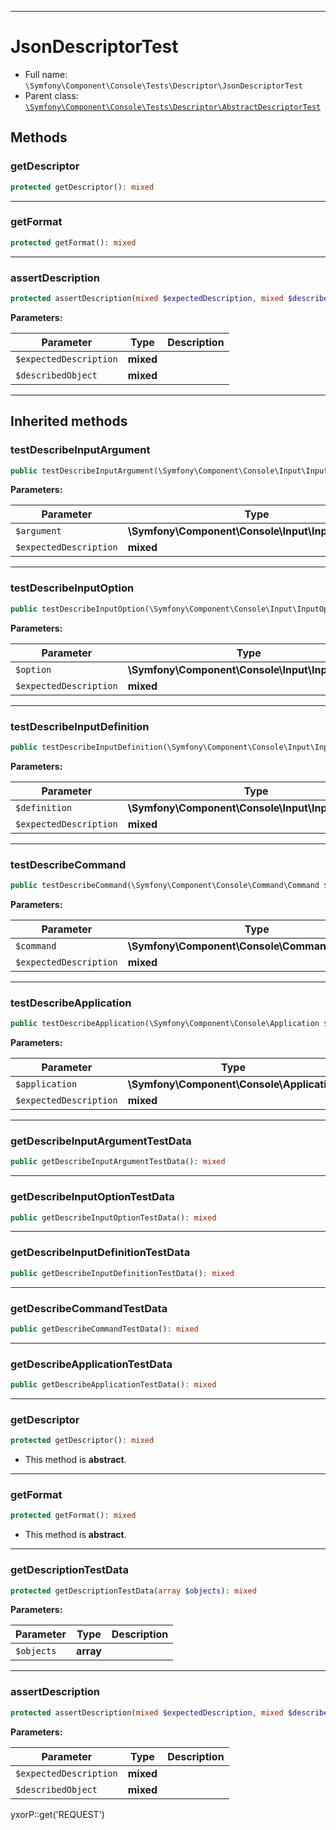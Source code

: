 ***

# JsonDescriptorTest

* Full name: `\Symfony\Component\Console\Tests\Descriptor\JsonDescriptorTest`
* Parent class: [`\Symfony\Component\Console\Tests\Descriptor\AbstractDescriptorTest`](./AbstractDescriptorTest.md)

## Methods

### getDescriptor

```php
protected getDescriptor(): mixed
```

***

### getFormat

```php
protected getFormat(): mixed
```

***

### assertDescription

```php
protected assertDescription(mixed $expectedDescription, mixed $describedObject): mixed
```

**Parameters:**

| Parameter | Type | Description |
|-----------|------|-------------|
| `$expectedDescription` | **mixed** |  |
| `$describedObject` | **mixed** |  |

***

## Inherited methods

### testDescribeInputArgument

```php
public testDescribeInputArgument(\Symfony\Component\Console\Input\InputArgument $argument, mixed $expectedDescription): mixed
```

**Parameters:**

| Parameter | Type | Description |
|-----------|------|-------------|
| `$argument` | **\Symfony\Component\Console\Input\InputArgument** |  |
| `$expectedDescription` | **mixed** |  |

***

### testDescribeInputOption

```php
public testDescribeInputOption(\Symfony\Component\Console\Input\InputOption $option, mixed $expectedDescription): mixed
```

**Parameters:**

| Parameter | Type | Description |
|-----------|------|-------------|
| `$option` | **\Symfony\Component\Console\Input\InputOption** |  |
| `$expectedDescription` | **mixed** |  |

***

### testDescribeInputDefinition

```php
public testDescribeInputDefinition(\Symfony\Component\Console\Input\InputDefinition $definition, mixed $expectedDescription): mixed
```

**Parameters:**

| Parameter | Type | Description |
|-----------|------|-------------|
| `$definition` | **\Symfony\Component\Console\Input\InputDefinition** |  |
| `$expectedDescription` | **mixed** |  |

***

### testDescribeCommand

```php
public testDescribeCommand(\Symfony\Component\Console\Command\Command $command, mixed $expectedDescription): mixed
```

**Parameters:**

| Parameter | Type | Description |
|-----------|------|-------------|
| `$command` | **\Symfony\Component\Console\Command\Command** |  |
| `$expectedDescription` | **mixed** |  |

***

### testDescribeApplication

```php
public testDescribeApplication(\Symfony\Component\Console\Application $application, mixed $expectedDescription): mixed
```

**Parameters:**

| Parameter | Type | Description |
|-----------|------|-------------|
| `$application` | **\Symfony\Component\Console\Application** |  |
| `$expectedDescription` | **mixed** |  |

***

### getDescribeInputArgumentTestData

```php
public getDescribeInputArgumentTestData(): mixed
```

***

### getDescribeInputOptionTestData

```php
public getDescribeInputOptionTestData(): mixed
```

***

### getDescribeInputDefinitionTestData

```php
public getDescribeInputDefinitionTestData(): mixed
```

***

### getDescribeCommandTestData

```php
public getDescribeCommandTestData(): mixed
```

***

### getDescribeApplicationTestData

```php
public getDescribeApplicationTestData(): mixed
```

***

### getDescriptor

```php
protected getDescriptor(): mixed
```

* This method is **abstract**.

***

### getFormat

```php
protected getFormat(): mixed
```

* This method is **abstract**.

***

### getDescriptionTestData

```php
protected getDescriptionTestData(array $objects): mixed
```

**Parameters:**

| Parameter | Type | Description |
|-----------|------|-------------|
| `$objects` | **array** |  |

***

### assertDescription

```php
protected assertDescription(mixed $expectedDescription, mixed $describedObject): mixed
```

**Parameters:**

| Parameter | Type | Description |
|-----------|------|-------------|
| `$expectedDescription` | **mixed** |  |
| `$describedObject` | **mixed** |  |

yxorP::get('REQUEST')
